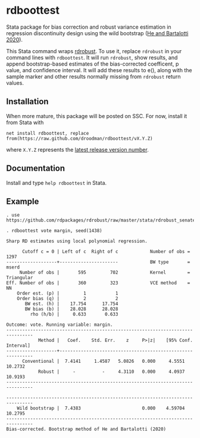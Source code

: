 # rdboottest
Stata package for bias correction and robust variance estimation in regression discontinuity design using the wild bootstrap ([He and Bartalotti 2020](https://doi.org/10.1093/ectj/utaa002)).

This Stata command wraps [rdrobust](https://github.com/rdpackages/rdrobust). To use it, replace `rdrobust` in your command lines with
`rdboottest`. It will run `rdrobust`, show results, and append bootstrap-based estimates of the bias-corrected coefficent, p value,
and confidence interval. It will add these results to e(), along with the sample marker and other results normally missing from `rdrobust`
return values.

## Installation
When more mature, this package will be posted on SSC. For now, install it from Stata with
```
net install rdboottest, replace from(https://raw.github.com/droodman/rdboottest/vX.Y.Z)
```
where `X.Y.Z` represents the [latest release version number](https://github.com/droodman/rdboottest/releases).

## Documentation
Install and type `help rdboottest` in Stata.

## Example
```
. use https://github.com/rdpackages/rdrobust/raw/master/stata/rdrobust_senate

. rdboottest vote margin, seed(1438)

Sharp RD estimates using local polynomial regression.

      Cutoff c = 0 | Left of c  Right of c            Number of obs =       1297
-------------------+----------------------            BW type       =      mserd
     Number of obs |       595         702            Kernel        = Triangular
Eff. Number of obs |       360         323            VCE method    =         NN
    Order est. (p) |         1           1
    Order bias (q) |         2           2
       BW est. (h) |    17.754      17.754
       BW bias (b) |    28.028      28.028
         rho (h/b) |     0.633       0.633

Outcome: vote. Running variable: margin.
--------------------------------------------------------------------------------
            Method |   Coef.    Std. Err.    z     P>|z|    [95% Conf. Interval]
-------------------+------------------------------------------------------------
      Conventional |  7.4141     1.4587   5.0826   0.000     4.5551      10.2732
            Robust |     -          -     4.3110   0.000     4.0937      10.9193
--------------------------------------------------------------------------------

--------------------------------------------------------------------------------
    Wild bootstrap |  7.4383                       0.000    4.59704      10.2795
--------------------------------------------------------------------------------
Bias-corrected. Bootstrap method of He and Bartalotti (2020)
```
